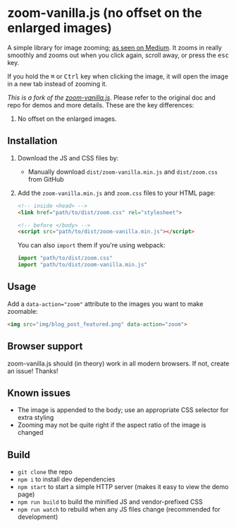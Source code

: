# zoom-vanilla.js (no offset on the enlarged images)

A simple library for image zooming; [as seen on Medium][medium-zoom-article].
It zooms in really smoothly and zooms out when you click again, scroll away,
or press the <kbd>esc</kbd> key.

If you hold the <kbd>⌘</kbd> or <kbd>Ctrl</kbd> key when clicking the image, it
will open the image in a new tab instead of zooming it.

_This is a fork of the [zoom-vanilla.js][zoom-vanilla]_. Please refer to the original doc and repo for demos and more details. These are the key
differences:

1. No offset on the enlarged images.

## Installation

1. Download the JS and CSS files by:    
    
	- Manually download `dist/zoom-vanilla.min.js` and `dist/zoom.css` from
	  GitHub

2. Add the `zoom-vanilla.min.js` and `zoom.css` files to your HTML page:

    ```html
    <!-- inside <head> -->
    <link href="path/to/dist/zoom.css" rel="stylesheet">

    <!-- before </body> -->
    <script src="path/to/dist/zoom-vanilla.min.js"></script>
    ```

    You can also `import` them if you're using webpack:

    ```javascript
    import "path/to/dist/zoom.css"
    import "path/to/dist/zoom-vanilla.min.js"
    ```

## Usage

Add a `data-action="zoom"` attribute to the images you want to make
zoomable:

```html
<img src="img/blog_post_featured.png" data-action="zoom">
```

## Browser support

zoom-vanilla.js should (in theory) work in all modern browsers. If not, create
an issue! Thanks!

[medium-zoom-article]: https://medium.com/designing-medium/image-zoom-on-medium-24d146fc0c20
[zoom-vanilla]: https://github.com/spinningarrow/zoom-vanilla.js

## Known issues

- The image is appended to the body; use an appropriate CSS selector for extra
  styling
- Zooming may not be quite right if the aspect ratio of the image is changed

## Build

- `git clone` the repo
- `npm i` to install dev dependencies
- `npm start` to start a simple HTTP server (makes it easy to view the demo
  page)
- `npm run build` to build the minified JS and vendor-prefixed CSS
- `npm run watch` to rebuild when any JS files change (recommended for
  development)
